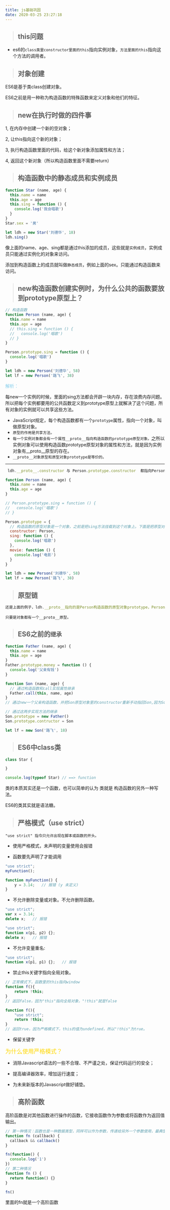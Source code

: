 ```yaml
---
title: js基础巩固
date: 2020-03-25 23:27:18
---
```


> ## this问题

+ es6的<code>class类里constructor里面的this</code>指向实例对象，<code>方法里面的this</code>指向这个方法的调用者。

> ## 对象创建

ES6是基于类class创建对象。

ES6之前是用一种称为构造函数的特殊函数来定义对象和他们的特征。

> ## new在执行时做的四件事

1, 在内存中创建一个新的空对象；

2, 让this指向这个新的对象；

3, 执行构造函数里面的代码，给这个新对象添加属性和方法；

4, 返回这个新对象（所以构造函数里面不需要return）

> ## 构造函数中的静态成员和实例成员

```js
function Star (name, age) {
  this.name = name
  this.age = age
  this.sing = function () {
    console.log('我会唱歌')
  }
}
Star.sex = '男'

let ldh = new Star('刘德华', 18)
ldh.sing()
```
像上面的name、age、sing都是通过this添加的成员，这些就是<code>实例成员</code>，实例成员只能通过实例化的对象来访问。

添加到构造函数上的成员就叫做<code>静态成员</code>，例如上面的sex。只能通过构造函数来访问。

> ## new构造函数创建实例时，为什么公共的函数要放到prototype原型上？

```js
// 构造函数
function Person (name, age) {
  this.name = name
  this.age = age
  // this.sing = function () {
  //   console.log('唱歌')
  // }
}

Person.prototype.sing = function () {
  console.log('唱歌')
}

let ldh = new Person('刘德华', 58)
let lf = new Person('路飞', 38)
```
<font color="skyblue">解析：</font>

每new一个实例的时候，里面的sing方法都会开辟一块内存，存在浪费内存问题。 所以把每个实例都要用的公共函数定义到prototype原型上就解决了这个问题，所有对象的实例就可以共享这些方法。

- JavaScript规定，每个构造函数都有一个<code>prototype</code>属性，指向一个对象，叫做原型对象。
- <code>原型的作用是共享方法。</code>
- <code>每一个实例对象都会有一个属性__proto__指向构造函数的prototype原型对象。</code>之所以实例对象可以使用构造函数prototype原型对象的属性和方法，就是因为实例对象有__proto__原型的存在。
- <code>__proto__对象原型和原型对象prototype是等价的。</code>
<hr>

```js
 ldh.__proto__.constructor 与 Person.prototype.constructor  都指向Person这个构造函数
```

```js
function Person (name, age) {
  this.name = name
  this.age = age
}

// Person.prototype.sing = function () {
//   console.log('唱歌')
// }

Person.prototype = {
  // 构造函数的原型对象是一个对象，之前是把sing方法挂载到这个对象上。下面是把原型对象重新赋值了一个对象，所以原型对象的constructor没有了，需要手动的利用constructor指回原来的构造函数。
  constructor: Person,
  sing: function () {
    console.log('唱歌')
  },
  movie: function () {
    console.log('电影')
  }
}

let ldh = new Person('刘德华', 58)
let lf = new Person('路飞', 38)
```

> ## 原型链

```js
还是上面的例子，ldh.__proto__指向的是Person构造函数的原型对象prototype，Person.prototype原型对象也有__proto__，指向Object.prototype;Object.prototype原型对象也有__proto__，指向null。
```

<code>只要是对象都有一个__proto__原型。</code>

> ## ES6之前的<code>继承</code>

```js
function Father (name, age) {
  this.name = name
  this.age = age
}
Father.prototype.money = function () {
  console.log('父亲有钱')
}

function Son (name, age) {
  // 通过构造函数和call实现属性继承
  Father.call(this, name, age)
}
// 通过new一个父亲构造函数，并把Son原型对象里的constructor重新手动指回Son,因为Son.prototype = new Father()这一步改变了Son原型对象里的constructor

// 通过这两步实现方法的继承
Son.prototype = new Father()
Son.prototype.contructor = Son

let lf = new Son('路飞', 18)
```

> ## ES6中class类
```js
class Star {

}

console.log(typeof Star) // ==> function
```
类的本质其实还是一个函数，也可以简单的认为 类就是 构造函数的另外一种写法。

ES6的类其实就是语法糖。

> ## 严格模式（use strict）

<code>"use strict" 指令只允许出现在脚本或函数的开头。</code>

+ 使用严格模式，未声明的变量使用会报错

+ 函数要先声明了才能调用
```js
"use strict";
myFunction();

function myFunction() {
    y = 3.14;   // 报错 (y 未定义)
}
```
+ 不允许删除变量或对象。不允许删除函数。
```js
"use strict";
var x = 3.14;
delete x;   // 报错

"use strict";
function x(p1, p2) {};
delete x;   // 报错
```
+ 不允许变量重名:
```js
"use strict";
function x(p1, p1) {};   // 报错
```

+ 禁止this关键字指向全局对象。
```js
// 正常模式下，函数里的this指向window
function f(){
    return !this;
} 
// 返回false，因为"this"指向全局对象，"!this"就是false

function f(){ 
    "use strict";
    return !this;
} 
// 返回true，因为严格模式下，this的值为undefined，所以"!this"为true。
```
+ 保留关键字

<font color="gold" size="4">为什么使用严格模式？</font>

+ 消除Javascript语法的一些不合理、不严谨之处，保证代码运行的安全；

+ 提高编译器效率，增加运行速度；

+ 为未来新版本的Javascript做好铺垫。

> ## 高阶函数

高阶函数是对其他函数进行操作的函数，它接收函数作为参数或将函数作为返回值输出。
```js
// 第一种情况：函数也是一种数据类型，同样可以作为参数，传递给另外一个参数使用，最典型的就是作为回调函数。
function fn (callback) {
  callback && callback()
}

fn(function() {
  console.log('1')
})
// 第二种情况
function fn () {
  return function() {}
}

fn()
```
里面的fn就是一个高阶函数
